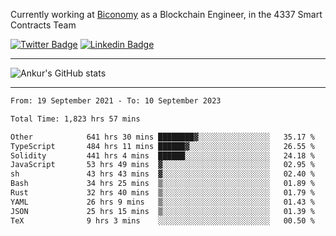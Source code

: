Currently working at [Biconomy](https://biconomy.io/) as a Blockchain Engineer, in the 4337 Smart Contracts Team

 [![Twitter Badge](https://img.shields.io/badge/-@ankurdubey521-1ca0f1?style=flat-square&labelColor=1ca0f1&logo=twitter&logoColor=white&link=https://twitter.com/ankurdubey521)](https://twitter.com/ankurdubey521) [![Linkedin Badge](https://img.shields.io/badge/-ankurdubey521-blue?style=flat-square&logo=Linkedin&logoColor=white&link=https://www.linkedin.com/in/ankurdubey521/)](https://www.linkedin.com/in/ankurdubey521/)

<hr/>

![Ankur's GitHub stats](https://github-readme-stats.vercel.app/api?username=ankurdubey521&count_private=true&theme=radical)

<hr/>

<!--START_SECTION:waka-->

```txt
From: 19 September 2021 - To: 10 September 2023

Total Time: 1,823 hrs 57 mins

Other            641 hrs 30 mins ████████▓░░░░░░░░░░░░░░░░   35.17 %
TypeScript       484 hrs 11 mins ██████▓░░░░░░░░░░░░░░░░░░   26.55 %
Solidity         441 hrs 4 mins  ██████░░░░░░░░░░░░░░░░░░░   24.18 %
JavaScript       53 hrs 49 mins  ▓░░░░░░░░░░░░░░░░░░░░░░░░   02.95 %
sh               43 hrs 43 mins  ▓░░░░░░░░░░░░░░░░░░░░░░░░   02.40 %
Bash             34 hrs 25 mins  ▒░░░░░░░░░░░░░░░░░░░░░░░░   01.89 %
Rust             32 hrs 40 mins  ▒░░░░░░░░░░░░░░░░░░░░░░░░   01.79 %
YAML             26 hrs 9 mins   ▒░░░░░░░░░░░░░░░░░░░░░░░░   01.43 %
JSON             25 hrs 15 mins  ▒░░░░░░░░░░░░░░░░░░░░░░░░   01.39 %
TeX              9 hrs 3 mins    ░░░░░░░░░░░░░░░░░░░░░░░░░   00.50 %
```

<!--END_SECTION:waka-->
